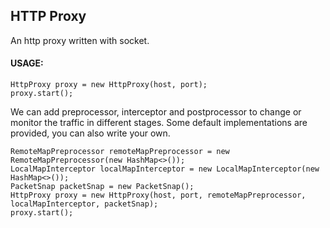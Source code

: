 ## HTTP Proxy

An http proxy written with socket.

#### USAGE:
```
HttpProxy proxy = new HttpProxy(host, port);
proxy.start();
```

We can add preprocessor, interceptor and postprocessor to change or monitor the traffic in different stages. 
Some default implementations are provided, you can also write your own.
```
RemoteMapPreprocessor remoteMapPreprocessor = new RemoteMapPreprocessor(new HashMap<>());
LocalMapInterceptor localMapInterceptor = new LocalMapInterceptor(new HashMap<>());
PacketSnap packetSnap = new PacketSnap();
HttpProxy proxy = new HttpProxy(host, port, remoteMapPreprocessor, localMapInterceptor, packetSnap);
proxy.start();
```
